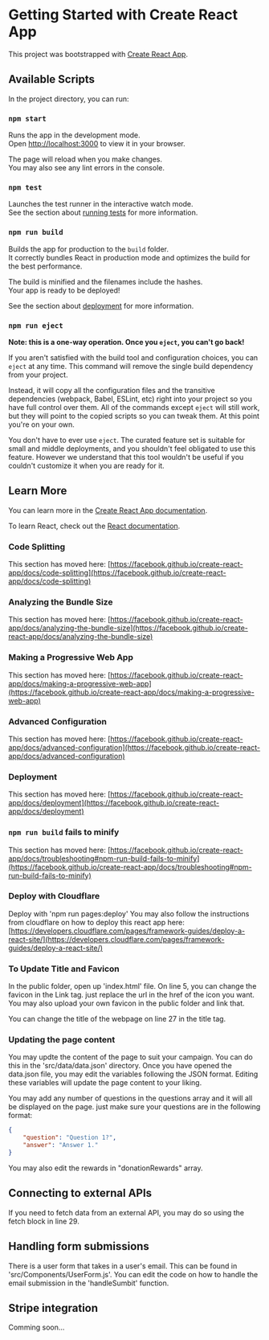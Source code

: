 # Getting Started with Create React App

This project was bootstrapped with [Create React App](https://github.com/facebook/create-react-app).

## Available Scripts

In the project directory, you can run:

### `npm start`

Runs the app in the development mode.\
Open [http://localhost:3000](http://localhost:3000) to view it in your browser.

The page will reload when you make changes.\
You may also see any lint errors in the console.

### `npm test`

Launches the test runner in the interactive watch mode.\
See the section about [running tests](https://facebook.github.io/create-react-app/docs/running-tests) for more information.

### `npm run build`

Builds the app for production to the `build` folder.\
It correctly bundles React in production mode and optimizes the build for the best performance.

The build is minified and the filenames include the hashes.\
Your app is ready to be deployed!

See the section about [deployment](https://facebook.github.io/create-react-app/docs/deployment) for more information.

### `npm run eject`

**Note: this is a one-way operation. Once you `eject`, you can't go back!**

If you aren't satisfied with the build tool and configuration choices, you can `eject` at any time. This command will remove the single build dependency from your project.

Instead, it will copy all the configuration files and the transitive dependencies (webpack, Babel, ESLint, etc) right into your project so you have full control over them. All of the commands except `eject` will still work, but they will point to the copied scripts so you can tweak them. At this point you're on your own.

You don't have to ever use `eject`. The curated feature set is suitable for small and middle deployments, and you shouldn't feel obligated to use this feature. However we understand that this tool wouldn't be useful if you couldn't customize it when you are ready for it.

## Learn More

You can learn more in the [Create React App documentation](https://facebook.github.io/create-react-app/docs/getting-started).

To learn React, check out the [React documentation](https://reactjs.org/).

### Code Splitting

This section has moved here: [https://facebook.github.io/create-react-app/docs/code-splitting](https://facebook.github.io/create-react-app/docs/code-splitting)

### Analyzing the Bundle Size

This section has moved here: [https://facebook.github.io/create-react-app/docs/analyzing-the-bundle-size](https://facebook.github.io/create-react-app/docs/analyzing-the-bundle-size)

### Making a Progressive Web App

This section has moved here: [https://facebook.github.io/create-react-app/docs/making-a-progressive-web-app](https://facebook.github.io/create-react-app/docs/making-a-progressive-web-app)

### Advanced Configuration

This section has moved here: [https://facebook.github.io/create-react-app/docs/advanced-configuration](https://facebook.github.io/create-react-app/docs/advanced-configuration)

### Deployment

This section has moved here: [https://facebook.github.io/create-react-app/docs/deployment](https://facebook.github.io/create-react-app/docs/deployment)

### `npm run build` fails to minify

This section has moved here: [https://facebook.github.io/create-react-app/docs/troubleshooting#npm-run-build-fails-to-minify](https://facebook.github.io/create-react-app/docs/troubleshooting#npm-run-build-fails-to-minify)

### Deploy with Cloudflare

Deploy with 'npm run pages:deploy'
You may also follow the instructions from cloudflare on how to deploy this react app here: [https://developers.cloudflare.com/pages/framework-guides/deploy-a-react-site/](https://developers.cloudflare.com/pages/framework-guides/deploy-a-react-site/)

### To Update Title and Favicon
 In the public folder, open up 'index.html' file.
 On line 5, you can change the favicon in the Link tag. just replace the url in the href of the icon you want.
 You may also upload your own favicon in the public folder and link that.

 You can change the title of the webpage on line 27 in the title tag.

 ### Updating the page content

You may updte the content of the page to suit your campaign. You can do this in the 'src/data/data.json' directory.
Once you have opened the data.json file, you may edit the variables following the JSON format. Editing these variables will update the page content to your liking.

You may add any number of questions in the questions array and it will all be displayed on the page. just make sure your questions are in the following format:

```json
{
    "question": "Question 1?",
    "answer": "Answer 1."
}
```

You may also edit the rewards in "donationRewards" array.

## Connecting to external APIs

If you need to fetch data from an external API, you may do so using the fetch block in line 29.

## Handling form submissions

There is a user form that takes in a user's email. This can be found in 'src/Components/UserForm.js'. You can edit the code on how to handle the email submission in the 'handleSumbit' function.

## Stripe integration

Comming soon...